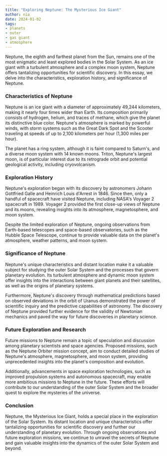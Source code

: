 ```yaml
---
title: "Exploring Neptune: The Mysterious Ice Giant"
author: nia
date: 2024-01-02
tags:
- planets
- outer
- gas giant
- atmosphere
---
```


Neptune, the eighth and farthest planet from the Sun, remains one of the most enigmatic and least explored bodies in the Solar System. As an ice giant with a turbulent atmosphere and a complex moon system, Neptune offers tantalizing opportunities for scientific discovery. In this essay, we delve into the characteristics, exploration history, and significance of Neptune.

### Characteristics of Neptune

Neptune is an ice giant with a diameter of approximately 49,244 kilometers, making it nearly four times wider than Earth. Its composition primarily consists of hydrogen, helium, and traces of methane, which give the planet its distinctive blue color. Neptune's atmosphere is marked by powerful winds, with storm systems such as the Great Dark Spot and the Scooter traveling at speeds of up to 2,100 kilometers per hour (1,300 miles per hour).

The planet has a ring system, although it is faint compared to Saturn's, and a diverse moon system with 14 known moons. Triton, Neptune's largest moon, is of particular interest due to its retrograde orbit and potential geological activity, including cryovolcanism.

### Exploration History

Neptune's exploration began with its discovery by astronomers Johann Gottfried Galle and Heinrich Louis d'Arrest in 1846. Since then, only a handful of spacecraft have visited Neptune, including NASA's Voyager 2 spacecraft in 1989. Voyager 2 provided the first close-up views of Neptune and its moons, revealing insights into its atmosphere, magnetosphere, and moon system.

Despite the limited exploration of Neptune, ongoing observations from Earth-based telescopes and space-based observatories, such as the Hubble Space Telescope, continue to provide valuable data on the planet's atmosphere, weather patterns, and moon system.

### Significance of Neptune

Neptune's unique characteristics and distant location make it a valuable subject for studying the outer Solar System and the processes that govern planetary evolution. Its turbulent atmosphere and dynamic moon system offer insights into the interactions between giant planets and their satellites, as well as the origins of planetary systems.

Furthermore, Neptune's discovery through mathematical predictions based on observed deviations in the orbit of Uranus demonstrated the power of scientific inquiry and the predictive capabilities of astronomy. The discovery of Neptune provided further evidence for the validity of Newtonian mechanics and paved the way for future discoveries in planetary science.

### Future Exploration and Research

Future missions to Neptune remain a topic of speculation and discussion among planetary scientists and space agencies. Proposed missions, such as the Neptune Orbiter mission concept, aim to conduct detailed studies of Neptune's atmosphere, magnetosphere, and moon system, providing unprecedented insights into the planet's composition and evolution.

Additionally, advancements in space exploration technologies, such as improved propulsion systems and autonomous spacecraft, may enable more ambitious missions to Neptune in the future. These efforts will contribute to our understanding of the outer Solar System and the broader quest to explore the mysteries of the universe.

### Conclusion

Neptune, the Mysterious Ice Giant, holds a special place in the exploration of the Solar System. Its distant location and unique characteristics offer tantalizing opportunities for scientific discovery and further our understanding of planetary evolution. Through ongoing observations and future exploration missions, we continue to unravel the secrets of Neptune and gain valuable insights into the dynamics of the outer Solar System and beyond.